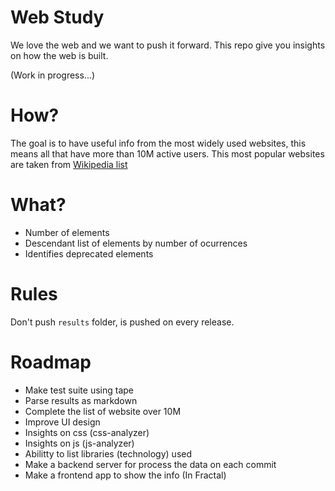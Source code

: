 # Web Study

We love the web and we want to push it forward. This repo give you insights on how the web is built.

(Work in progress...)

# How?

The goal is to have useful info from the most widely used websites, this means all that have more than 10M active users. This most popular websites are taken from [Wikipedia list](https://en.wikipedia.org/wiki/List_of_most_popular_websites)

# What?

- Number of elements
- Descendant list of elements by number of ocurrences
- Identifies deprecated elements

# Rules

Don't push `results` folder, is pushed on every release.

# Roadmap

- Make test suite using tape
- Parse results as markdown
- Complete the list of website over 10M
- Improve UI design
- Insights on css (css-analyzer)
- Insights on js (js-analyzer)
- Abilitty to list libraries (technology) used
- Make a backend server for process the data on each commit
- Make a frontend app to show the info (In Fractal)
